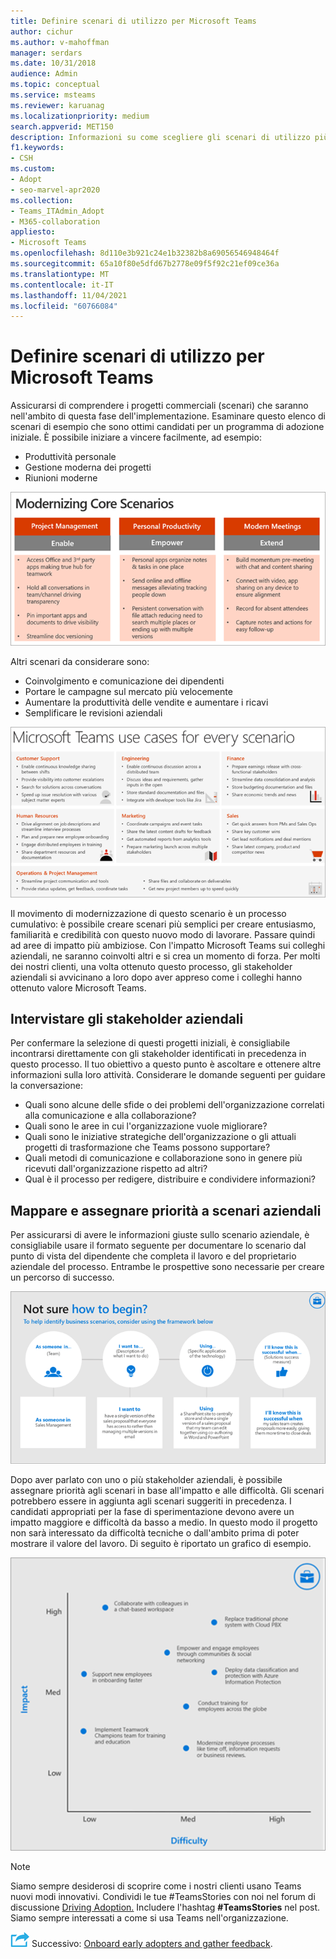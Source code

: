 ```yaml
---
title: Definire scenari di utilizzo per Microsoft Teams
author: cichur
ms.author: v-mahoffman
manager: serdars
ms.date: 10/31/2018
audience: Admin
ms.topic: conceptual
ms.service: msteams
ms.reviewer: karuanag
ms.localizationpriority: medium
search.appverid: MET150
description: Informazioni su come scegliere gli scenari di utilizzo più applicabili per la fase di sperimentazione della Teams adozione.
f1.keywords:
- CSH
ms.custom:
- Adopt
- seo-marvel-apr2020
ms.collection:
- Teams_ITAdmin_Adopt
- M365-collaboration
appliesto:
- Microsoft Teams
ms.openlocfilehash: 8d110e3b921c24e1b32382b8a69056546948464f
ms.sourcegitcommit: 65a10f80e5dfd67b2778e09f5f92c21ef09ce36a
ms.translationtype: MT
ms.contentlocale: it-IT
ms.lasthandoff: 11/04/2021
ms.locfileid: "60766084"
---
```

# <a name="define-usage-scenarios-for-microsoft-teams"></a>Definire scenari di utilizzo per Microsoft Teams

Assicurarsi di comprendere i progetti commerciali (scenari) che saranno nell'ambito di questa fase dell'implementazione. Esaminare questo elenco di scenari di esempio che sono ottimi candidati per un programma di adozione iniziale. È possibile iniziare a vincere facilmente, ad esempio:

- Produttività personale
- Gestione moderna dei progetti
- Riunioni moderne

![Illustrazione dei tre scenari principali.](media/teams-adoption-modernizing-core-scenarios.png)

Altri scenari da considerare sono:

- Coinvolgimento e comunicazione dei dipendenti
- Portare le campagne sul mercato più velocemente
- Aumentare la produttività delle vendite e aumentare i ricavi
- Semplificare le revisioni aziendali

![Illustrazione di Teams casi d'uso per ogni scenario.](media/teams-adoption-use-cases.png)

Il movimento di modernizzazione di questo scenario è un processo cumulativo: è possibile creare scenari più semplici per creare entusiasmo, familiarità e credibilità con questo nuovo modo di lavorare. Passare quindi ad aree di impatto più ambiziose. Con l'impatto Microsoft Teams sui colleghi aziendali, ne saranno coinvolti altri e si crea un momento di forza. Per molti dei nostri clienti, una volta ottenuto questo processo, gli stakeholder aziendali si avvicinano a loro dopo aver appreso come i colleghi hanno ottenuto valore Microsoft Teams.

## <a name="interview-business-stakeholders"></a>Intervistare gli stakeholder aziendali

Per confermare la selezione di questi progetti iniziali, è consigliabile incontrarsi direttamente con gli stakeholder identificati in precedenza in questo processo. Il tuo obiettivo a questo punto è ascoltare e ottenere altre informazioni sulla loro attività. Considerare le domande seguenti per guidare la conversazione:

- Quali sono alcune delle sfide o dei problemi dell'organizzazione correlati alla comunicazione e alla collaborazione?
- Quali sono le aree in cui l'organizzazione vuole migliorare?
- Quali sono le iniziative strategiche dell'organizzazione o gli attuali progetti di trasformazione che Teams possono supportare?
- Quali metodi di comunicazione e collaborazione sono in genere più ricevuti dall'organizzazione rispetto ad altri?
- Qual è il processo per redigere, distribuire e condividere informazioni?

## <a name="map-and-prioritize-business-scenarios"></a>Mappare e assegnare priorità a scenari aziendali

Per assicurarsi di avere le informazioni giuste sullo scenario aziendale, è consigliabile usare il formato seguente per documentare lo scenario dal punto di vista del dipendente che completa il lavoro e del proprietario aziendale del processo. Entrambe le prospettive sono necessarie per creare un percorso di successo.

![Illustrazione del framework per l'identificazione degli scenari.](media/teams-adoption-identify-scenarios.png)

Dopo aver parlato con uno o più stakeholder aziendali, è possibile assegnare priorità agli scenari in base all'impatto e alle difficoltà. Gli scenari potrebbero essere in aggiunta agli scenari suggeriti in precedenza. I candidati appropriati per la fase di sperimentazione devono avere un impatto maggiore e difficoltà da basso a medio. In questo modo il progetto non sarà interessato da difficoltà tecniche o dall'ambito prima di poter mostrare il valore del lavoro. Di seguito è riportato un grafico di esempio.

![Illustrazione che mostra l'impatto dello scenario rispetto alla difficoltà.](media/teams-adoption-impact-difficulty.png)

> [!Note]
> Siamo sempre desiderosi di scoprire come i nostri clienti usano Teams nuovi modi innovativi. Condividi le tue #TeamsStories con noi nel forum di discussione [Driving Adoption.](https://techcommunity.microsoft.com/t5/driving-adoption/ct-p/DrivingAdoption) Includere l'hashtag **#TeamsStories** nel post. Siamo sempre interessati a come si usa Teams nell'organizzazione.

![Icona che rappresenta il passaggio successivo.](media/teams-adoption-next-icon.png) Successivo: [Onboard early adopters and gather feedback](teams-adoption-onboard-early-adopters.md).
